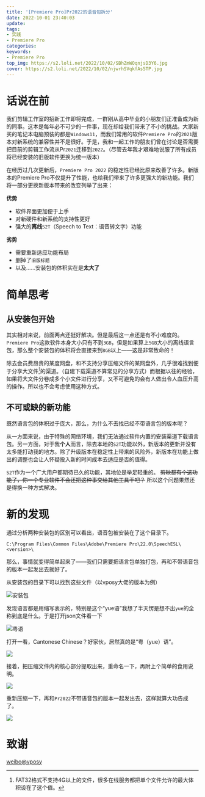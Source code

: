 ```yaml
---
title: '[Premiere Pro]Pr2022的语音包拆分'
date: 2022-10-01 23:40:03
update:
tags:
- 实践
- Premiere Pro
categories:
keywords:
- Premiere Pro
top_img: https://s2.loli.net/2022/10/02/SBhZmWOqnjsD3Y6.jpg
cover: https://s2.loli.net/2022/10/02/njwrhSVqkfAs5TP.jpg
---
```

# 话说在前
我们剪辑工作室的招新工作即将完成，一群刚从高中毕业的小朋友们正准备成为新的同事。这本是每年必不可少的一件事，现在却给我们带来了不小的挑战。大家新买的笔记本电脑预装的都是`Windows11`，而我们常用的软件`Premiere Pro`的`2021`版本对新系统的兼容性并不是很好。于是，我和一起工作的朋友们曾在讨论是否需要把目前的剪辑工作流从Pr`2021`迁移到`2022`。（尽管去年我才艰难地说服了所有成员将已经安装的旧版软件更换为统一版本）

在经历过几次更新后，`Premiere Pro 2022` 的稳定性已经比原来改善了许多。新版本的Premiere Pro不仅提升了性能，也给我们带来了许多更强大的新功能。我们将一部分更换新版本带来的改变列举了出来：

**优势**
- 软件界面更加便于上手
- 对新硬件和新系统的支持性更好
- 强大的**离线**`S2T`（Speech to Text：语音转文字）功能

**劣势**
- 需要重新适应功能布局
- 删掉了`旧版标题`
- 以及……安装包的体积实在是**太大了**

# 简单思考
## 从安装包开始
其实相对来说，前面两点还挺好解决。但是最后这一点还是有不小难度的。`Premiere Pro`这款软件本身大小只有不到`3GB`，但是如果算上`5GB`大小的离线语言包，那么整个安装包的体积将会直接来到`8GB`以上——这是非常致命的！

除去会员费昂贵的某度网盘，和不支持分享压缩文件的某网盘外，几乎很难找到便于分享大文件[^1]的渠道。（自建下载渠道不算常见的分享方式）而根据以往的经验，如果将大文件分卷成多个小文件进行分享，又不可避免的会有人做出令人血压升高的操作。所以也不会考虑使用这种方式。

## 不可或缺的新功能
既然语言包的体积过于庞大，那么，为什么不去找已经不带语言包的版本呢？

从一方面来说，由于特殊的网络环境，我们无法通过软件内置的安装渠道下载语言包。另一方面，对于我**个人**而言，除去本地的`S2T`功能以外，新版本的更新并没有太多能打动我的地方。除了升级版本在稳定性上带来的风险外，新版本在功能上做出的调整也会让人怀疑投入新的时间成本去适应是否的值得。

`S2T`作为一个广大用户都期待已久的功能，其地位是举足轻重的。 ~~剪映都有个这功能了，你一个专业软件不会还把这种事交给其他工具干吧？~~ 所以这个问题果然还是得换一种方式解决。

# 新的发现
通过分析两种安装包的区别可以看出，语音包被安装在了这个目录下。
```
C:\Program Files\Common Files\Adobe\Premiere Pro\22.0\SpeechESL\<version>\
```
那么，事情就变得简单起来了——我们只需要把语言包单独打包，再和不带语音包的版本一起发出去就好了。


从安装包的目录下可以找到这些文件（以vposy大佬的版本为例）

![安装包](https://s2.loli.net/2022/10/03/7LJFpQBy1wUql6Y.png)

发现语言都是用缩写表示的，特别是这个“yue语”我想了半天愣是想不出`yue`的全称到底是什么。于是打开json文件看一下

![粤语](https://s2.loli.net/2022/10/03/zb4U9vPYWB1FNdk.png)

打开一看，Cantonese Chinese？好家伙，居然真的是“粤（yue）语”。

![](https://s2.loli.net/2022/10/03/2nFeyDtKM6SPCWv.png)

接着，把压缩文件内的核心部分提取出来，重命名一下，再附上个简单的食用说明。

![](https://s2.loli.net/2022/10/03/NUGmjeTLyfYv7O4.png)

重新压缩一下，再和`Pr2022`不带语音包的版本一起发出去，这样就算大功告成了。

![](https://s2.loli.net/2022/10/03/6zQAcljBGd4IpLY.png)

# 致谢
[weibo@vposy](https://weibo.com/vposy)




[^1]: FAT32格式不支持4G以上的文件，很多在线服务都把单个文件允许的最大体积设在了这个值。
